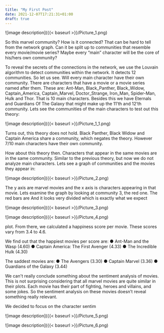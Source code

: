 ```yaml
---
title: "My First Post"
date: 2021-12-07T17:21:31+01:00
draft: true
---
```


![image description]({{< baseurl >}}/Picture_1.png)

So this marvel community? How is it connected? That can be hard to tell from the network graph. Can it be split up to communities that resemble every movie/movie series? Maybe every “main” character will be the core of his/hers own community? 

To reveal the secrets of the connections in the network, we use the Louvain algorithm to detect communities within the network. It detects 12 communities. 
So let us see. Will every main character have their own community. There are characters that have a movie or a movie series named after them. These are: Ant-Man, Black_Panther, Black_Widow, Captain_America, Captain_Marvel, Doctor_Strange, Iron_Man, Spider-Man, Hulk and Thor. That is 10 main characters. Besides this we have Eternals and Guardians Of The Galaxy that might make up the 11’th and 12’th community. 
Lets see the communities of the main characters to test out this theory: 

![image description]({{< baseurl >}}/Picture_1_1.png)


Turns out, this theory does not hold. Black Panther, Black Widow and Captain America share a community, which negates the theory. However 7/10 main characters have their own community.

How about this theory then. Characters that appear in the same movies are in the same community. Similar to the previous theory, but now we do not analyze main characters. 
Lets see a graph of communities and the movies they appear in:

![image description]({{< baseurl >}}/Picture_2.png)

The y axis are marvel movies and the x axis is characters appearing in that movie. Lets examine the graph by looking at community 3, the red one. The red bars are 
And it looks very divided which is exactly what we expect 


![image description]({{< baseurl >}}/Picture_3.png)


![image description]({{< baseurl >}}/Picture_4.png)


plot. From there, we calculated a happiness score per movie. These scores vary from 3.4 to 4.6. 

We find out that the happiest movies per score are: 
●	Ant-Man and the Wasp (4.60)
●	Captain America: The First Avenger (4.33) 
●	The Incredible Hulk (4.30)

The saddest movies are:
●	The Avengers (3.30)
●	Captain Marvel (3.36)
●	Guardians of the Galaxy (3.44)

We can't really conclude something about the sentiment analysis of movies. This is not surprising considering that all marvel movies are quite similar in their plots. Each movie has their part of fighting, heroes and villains, and some jokes. So the sentiment analysis on these movies doesn’t reveal something really relevant.


We decided to focus on the character sentim

![image description]({{< baseurl >}}/Picture_5.png)


![image description]({{< baseurl >}}/Picture_6.png)


